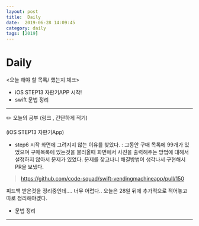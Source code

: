 ```yaml
---
layout: post
title:  Daily
date:  2019-06-28 14:09:45
category: daily
tags: [2019]
---
```


# Daily

<오늘 해야 할 목록/ 했는지 체크>

- iOS STEP13 자판기APP 시작!
- swift 문법 정리

------

✏️ 오늘의 공부 (링크 , 간단하게 적기)

(iOS STEP13 자판기App)

- step6 시작 
화면에 그려지지 않는 이유를 찾았다. : 그동안 구매 목록에 99개가 있었으며 구매목록에 있는것을 불러올때 화면에서 사진을 출력해주는 방법에 대해서 설정하지 않아서 문제가 있었다.
문제를 찾고나니 해결방법이 생각나서 구현해서 PR을 보냈다.
> https://github.com/code-squad/swift-vendingmachineapp/pull/150

피드백 받은것을 정리중인데.... 너무 어렵다.. 오늘은 28일 뒤에 추가적으로 적어놓고 따로 정리해야겠다.

- 문법 정리

------
